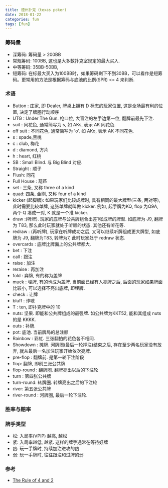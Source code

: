 ```yaml
---
title: 德州扑克（texas poker)
date: 2018-01-22
categories: fun
tags: [fun]
---
```


### 筹码量
- 深筹码: 筹码量 > 200BB
- 常规筹码: 100BB, 这也是大多数扑克室规定的最大买入.
- 中等筹码: 35BB-50BB,
- 短筹码: 在标最大买入为100BB时，如果筹码剩下不到30BB，可以看作是短筹码。更常用的方法是根据筹码与底池的比例(SPR) <= 4 来判断.

### 术语
- Button : 庄家, 即 Dealer, 牌桌上拥有 D 标志的玩家位置, 这是全场最有利的位置, 决定了牌圈行动顺序
- UTG : Under The Gun. 枪口位, 大盲注的左手边第一位, 翻牌前最先下注.
- suit : 同花色, 通常简写为 s, 如 AKs, 表示 AK 同花色.
- off suit : 不同花色, 通常简写为 'o'. 如 AKo, 表示 AK 不同花色.
- s : spade,黑桃
- c : club, 梅花
- d : diamond, 方片
- h : heart, 红桃
- SB : Small Blind. 与 Big Blind 对应.
- Straight : 顺子
- Flush: 同花
- Full House : 葫芦
- set : 三条, 又称 three of a kind
- quad: 四条, 金刚, 又称 four of a kind
- kicker (起脚牌): 如果玩家们比较成牌时, 具有相同的最大牌型(三条, 两对等), 此时需要比较单牌, 这张单牌就叫做 kicker. 例如, 起手牌为KQ, flop 为Q9A, 两个 Q 凑成一对, K 就是一个准 kicker.
- draw :(听牌). 玩家的底牌与公共牌组合出差1张成牌的牌型. 如底牌为 J9, 翻牌为 T83, 那么此时玩家就处于听顺的状态. 其他还有听花等.
- redraw : (再听牌), 玩家在听牌成功之后, 又可以继续听牌组成更大牌型, 如底牌为 J9, 翻牌为T83, 转牌为7, 此时玩家处于 redraw 状态.
- overcards : 底牌比牌面上的公共牌都大.
- bet : 下注
- call : 跟注
- raise : 加注
- reraise : 再加注
- fold : 弃牌, 有的称为盖牌
- muck : 埋牌, 有的也成为盖牌. 当前面已经有人亮牌之后, 后面的玩家如果牌面比较小, 可以选择不亮出底牌, 即埋牌.
- check : 让牌
- bluff : 诈唬
- T : ten, 即扑克牌中的 10
- nuts: 坚果. 即能和公共牌组成的最强牌. 如公共牌为KKT52, 能和其组成 nuts 的是 KKKK.
- outs : 补牌. 
- pot: 底池. 当前牌局的总注额
- Rainbow : 彩虹. 三张翻拍的花色各不相同. 
- Showdown : 摊牌. 河牌圈(最后一轮押注)结束之后, 存在至少两名玩家没有放弃, 就从最后一名加注玩家开始依次亮牌.
- pre-flop : 翻牌前. 是第一轮下注阶段
- flop: 翻牌, 即前三张公共牌
- flop-round : 翻牌圈. 翻牌亮出以后的下注轮
- turn : 第四张公共牌
- turn-round: 转牌圈. 转牌亮出之后的下注轮
- river: 第五张公共牌
- river-round : 河牌圈, 最后一轮下注轮.


### 胜率与赔率

### 牌手类型

- 松: 入局率(VPIP) 越高, 越松
- 紧: 入局率越低, 越紧. 这样的牌手通常在等待好牌
- 凶: 玩一手牌时, 持续加注进攻的凶
- 弱: 玩一手牌时, 往往跟注和过牌的弱

### 参考
- [The Rule of 4 and 2](http://www.thepokerbank.com/strategy/mathematics/pot-odds/4-2/)